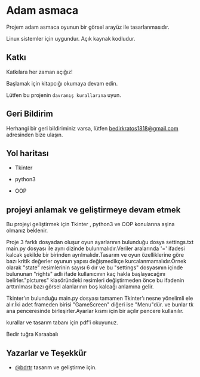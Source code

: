 
# Adam asmaca

Projem adam asmaca oyunun bir görsel arayüz ile tasarlanmasıdır.

Linux sistemler için uygundur.
Açık kaynak kodludur.



## Katkı

Katkılara her zaman açığız!

Başlamak için kitapcığı okumaya devam edin.

Lütfen bu projenin `davranış kurallarına` uyun.

  
## Geri Bildirim

Herhangi bir geri bildiriminiz varsa, lütfen bedirkratos1818@gmail.com  adresinden bize ulaşın.

  
## Yol haritası

- Tkinter

- python3

- OOP

## projeyi anlamak ve geliştirmeye devam etmek

Bu projeyi geliştirmek için Tkinter , python3 ve OOP konularına aşina olmanız beklenir.

Proje 3 farklı dosyadan oluşur oyun ayarlarının bulunduğu dosya settings.txt main.py dosyası ile aynı dizinde bulunmalıdır.Veriler aralarında '=' ifadesi kalcak şekilde bir birinden ayrılmalıdır.Tasarım ve oyun özelliklerine göre bazı kritik değerler oyunun yapısı değişmedikçe kurcalanmamalıdır.Örnek olarak "state" resimlerinin sayısı 6 dır ve bu "settings" dosyasının içinde bulununan "rights" adlı ifade kullanıcının kaç hakla başlayacağını belirler."pictures" klasöründeki resimleri değiştirmeden önce bu ifadenin arttırılması bazı görsel alanlarının boş kalcağı anlamına gelir.

Tkinter'ın bulunduğu main.py dosyası tamamen Tkinter'ı nesne yönelimli ele alır.İki adet frameden birisi "GameScreen" diğeri ise "Menu"dür. ve bunlar tk ana penceresinde birleşirler.Ayarlar kısmı için bir açılır pencere kullanılır.

kurallar ve tasarım tabanı için pdf'i okuyunuz.

Bedir tuğra Karaabalı


  
## Yazarlar ve Teşekkür

- [@bdrtr](https://github.com/bdrtr) tasarım ve geliştirme için.

  